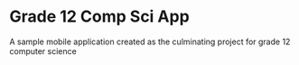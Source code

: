 # Grade 12 Comp Sci App
 A sample mobile application created as the culminating project for grade 12 computer science
